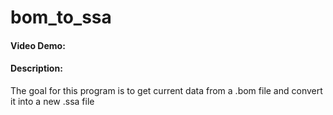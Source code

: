# bom_to_ssa
#### Video Demo:  <URL HERE>
#### Description:
The goal for this program is to get current data from a .bom file and convert it into a new .ssa file

